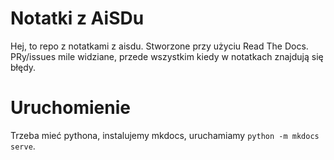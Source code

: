 # Notatki z AiSDu

Hej, to repo z notatkami z aisdu. Stworzone przy użyciu Read The Docs. PRy/issues mile widziane, przede wszystkim kiedy w notatkach znajdują się błędy.

# Uruchomienie

Trzeba mieć pythona, instalujemy mkdocs, uruchamiamy `python -m mkdocs serve`.
